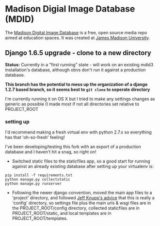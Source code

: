 # Madison Digial Image Database (MDID)

The [Madison Digital Image Database](http://mdid.org/) is a free, open source media repo aimed at education spaces.
It was created at [James Madison University](http://www.jmu.edu).

## Django 1.6.5 upgrade - clone to a new directory

**Status:** Currently in a "first running" state - will work on an existing mdid3 installation's database, although obvs don't run it against a production database.

**This branch has the potential to mess up the organization of a django 1.2.7 based branch, so it seems best to `git clone` to seperate directory**

I'm currently running it on OS X but I tried to make any settings changes as generic as possible (I made most if not all directories set relative to PROJECT_ROOT

### setting up

I'd recommend making a fresh virtual env with python 2.7.x so everything has that 'oh-so-fresh' feeling!

I've been developing/testing this fork with an export of a production database and I haven't hit a snag, so right on!

- Switched static files to the staticfiles app, so a good start for running against an already existing database after setting up your virtualenv is:
``` shell 
pip install -f requirements.txt
python manage.py collectstatic
python manage.py runserver
``` 
- Following the newer django convention, moved the main app files to a 'project' directory, and followed [Jeff Knupp's advice](http://www.jeffknupp.com/blog/2013/12/18/starting-a-django-16-project-the-right-way/) that this is really a 'config' directory, so settings file plus the main urls & wsgi files are in the PROJECT_ROOT/config directory, collected staticfiles are in PROJECT_ROOT/static, and local templates are in PROJECT_ROOT/templates.

